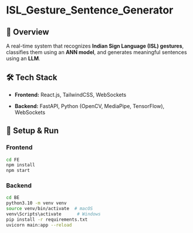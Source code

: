 # ISL_Gesture_Sentence_Generator

## **🔹 Overview**

A real-time system that recognizes **Indian Sign Language (ISL) gestures**, classifies them using an **ANN model**, and generates meaningful sentences using an **LLM**.

## **🛠️ Tech Stack**

- **Frontend:** React.js, TailwindCSS, WebSockets
    
- **Backend:** FastAPI, Python (OpenCV, MediaPipe, TensorFlow), WebSockets
    

## **🚀 Setup & Run**

### **Frontend**

```bash
cd FE 
npm install 
npm start
```

### **Backend**

```bash
cd BE 
python3.10 -m venv venv 
source venv/bin/activate  # macOS 
venv\Scripts\activate      # Windows 
pip install -r requirements.txt 
uvicorn main:app --reload
```
